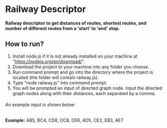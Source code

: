 # Railway Descriptor

**Railway descriptor to get distances of routes, shortest routes, and number of different routes from a 'start' to 'end' stop.**

## How to run?

1. Install node.js if it is not already installed on your machine at "https://nodejs.org/en/download/".
2. Download the project to your machine into any folder you choose.
3. Run command prompt and go into the directory where the project is located (the folder will contain railway.js).
4. Type "node railway.js" into command prompt.
5. You will be prompted an input of directed graph node. Input the directed graph nodes along with their distances, each separated by a comma.

###### An example input is shown below

**Example:** AB5, BC4, CD8, DC8, DE6, AD5, CE2, EB3, AE7
